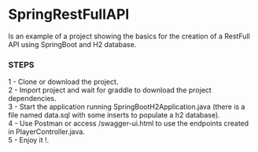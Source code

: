 # SpringRestFullAPI
Is an example of a project showing the basics for the creation of a RestFull API using SpringBoot and H2 database.


### STEPS ###

1 - Clone or download the project.<br />
2 - Import project and wait for graddle to download the project dependencies.<br />
3 - Start the application running SpringBootH2Application.java (there is a file named data.sql with some inserts to populate a h2 database).<br />
4 - Use Postman or access /swagger-ui.html to use the endpoints created in PlayerController.java.<br />
5 - Enjoy it !.<br />
